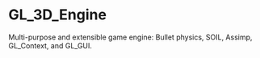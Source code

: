 # GL_3D_Engine
Multi-purpose and extensible game engine: Bullet physics, SOIL, Assimp, GL_Context, and GL_GUI.
